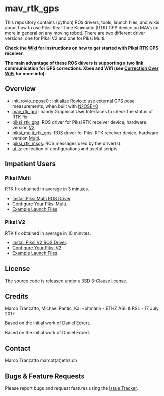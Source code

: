 mav_rtk_gps
======

This repository contains (python) ROS drivers, tools, launch files, and wikis about how to use Piksi Real Time Kinematic (RTK) GPS device on MAVs (or more in general on any moving robot). There are two different driver versions: one for Piksi V2 and one for Piksi Multi. 

**Check the [Wiki](https://github.com/ethz-asl/mav_rtk_gps/wiki) for instructions on how to get started with Piksi RTK GPS receiver.**

**The main advantage of these ROS drivers is supporting a two link communication for GPS corrections: Xbee and Wifi (see [Correction Over WiFi](https://github.com/ethz-asl/mav_rtk_gps/wiki/Corrections-Over-WiFi) for more info).**

Overview
------
- [init_rovio_npose0](https://github.com/ethz-asl/mav_rtk_gps/tree/master/init_rovio_npose0) : initialize [Rovio](https://github.com/ethz-asl/rovio) to use external GPS pose measurements, when built with [NPOSE=0](https://github.com/ethz-asl/rovio/wiki/Configuration#build-configuration)
- [mav_rtk_gui](https://github.com/ethz-asl/mav_rtk_gps/tree/master/mav_rtk_gui) : handy Graphical User Interfaces to check the status of RTK fix.
- [piksi_rtk_gps](https://github.com/ethz-asl/mav_rtk_gps/tree/master/piksi_rtk_gps): ROS driver for Piksi RTK receiver device, hardware version [V2](http://docs.swiftnav.com/pdfs/piksi_datasheet_v2.3.1.pdf).
- [piksi_multi_rtk_gps](https://github.com/ethz-asl/mav_rtk_gps/tree/master/piksi_multi_rtk_gps): ROS driver for Piksi RTK receiver device, hardware version [Multi](https://www.swiftnav.com/piksi-multi).
- [piksi_rtk_msgs](https://github.com/ethz-asl/mav_rtk_gps/tree/master/piksi_rtk_msgs): ROS messages used by the driver(s).
- [utils](https://github.com/ethz-asl/mav_rtk_gps/tree/master/utils): collection of configurations and useful scripts.

Impatient Users
------
### Piksi Multi
RTK fix obtained in average in 3 minutes.
 - [Install Piksi Multi ROS Driver](https://github.com/ethz-asl/mav_rtk_gps/tree/master/piksi_multi_rtk_gps#installation).
 - [Configure Your Piksi Multi](https://github.com/ethz-asl/mav_rtk_gps/wiki/Installing-and-Configuring-Piksi#settings-piksi-multi).
  - [Example Launch Files](https://github.com/ethz-asl/mav_rtk_gps/tree/master/piksi_multi_rtk_gps#usage).
  
### Piksi V2
RTK fix obtained in average in 10 minutes.
 - [Install Piksi V2 ROS Driver](https://github.com/ethz-asl/mav_rtk_gps/tree/master/piksi_rtk_gps#installation).
 - [Configure Your Piksi V2](https://github.com/ethz-asl/mav_rtk_gps/wiki/Installing-and-Configuring-Piksi#settings-piksi-v2).
 - [Example Launch Files](https://github.com/ethz-asl/mav_rtk_gps/tree/master/piksi_rtk_gps#usage).

License
-------
The source code is released under a [BSD 3-Clause license](https://github.com/ethz-asl/mav_rtk_gps/blob/master/LICENSE).

Credits
-------
Marco Tranzatto, Michael Pantic, Kai Holtmann - ETHZ ASL & RSL - 17 July 2017

Based on the initial work of Daniel Eckert.

Based on the initial work of Daniel Eckert.

Contact
-------
Marco Tranzatto marcot(at)ethz.ch


Bugs & Feature Requests
-------
Please report bugs and request features using the [Issue Tracker](https://github.com/ethz-asl/mav_rtk_gps/issues).
